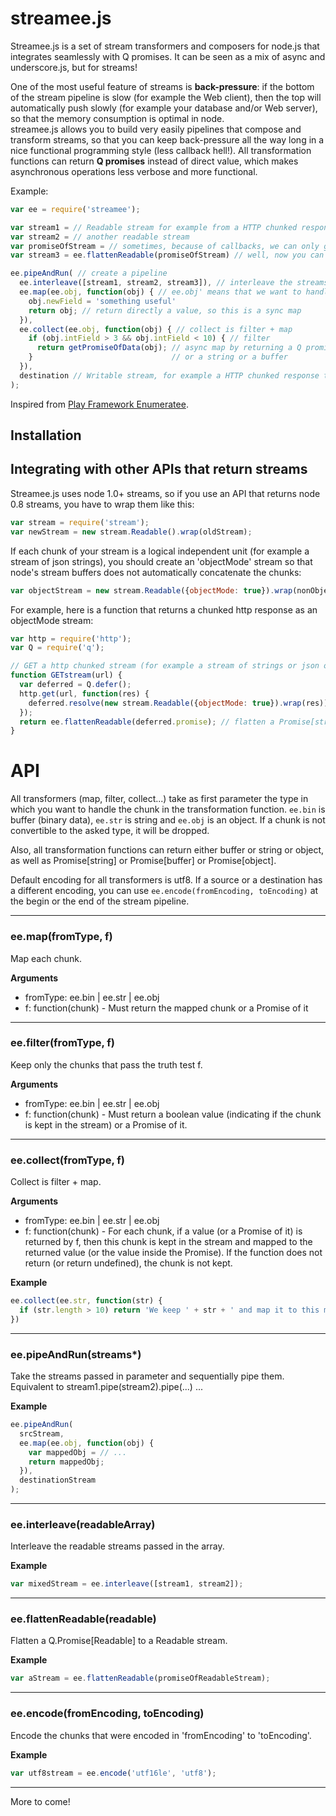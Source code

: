 # streamee.js

Streamee.js is a set of stream transformers and composers for node.js that integrates seamlessly with Q promises. It can be seen as a mix of async and underscore.js, but for streams!

One of the most useful feature of streams is **back-pressure**: if the bottom of the stream pipeline is slow (for example the Web client), then the top will automatically push slowly (for example your database and/or Web server), so that the memory consumption is optimal in node.  
streamee.js allows you to build very easily pipelines that compose and transform streams, so that you can keep back-pressure all the way long in a nice functional programming style (less callback hell!). All transformation functions can return **Q promises** instead of direct value, which makes asynchronous operations less verbose and more functional.

Example:
```js
var ee = require('streamee');

var stream1 = // Readable stream for example from a HTTP chunked response, a MongoDB response, ...
var stream2 = // another readable stream
var promiseOfStream = // sometimes, because of callbacks, we can only get a Q.Promise[Readable] instead of a Readable
var stream3 = ee.flattenReadable(promiseOfStream) // well, now you can flatten it!

ee.pipeAndRun( // create a pipeline
  ee.interleave([stream1, stream2, stream3]), // interleave the streams
  ee.map(ee.obj, function(obj) { // ee.obj' means that we want to handle the chunk as a json object
    obj.newField = 'something useful'
    return obj; // return directly a value, so this is a sync map
  }),
  ee.collect(ee.obj, function(obj) { // collect is filter + map
    if (obj.intField > 3 && obj.intField < 10) { // filter
      return getPromiseOfData(obj); // async map by returning a Q promise. The promise can contain either an object 
    }                               // or a string or a buffer
  }),
  destination // Writable stream, for example a HTTP chunked response toward a Web client or a Websocket connection
);
```

Inspired from [Play Framework Enumeratee](http://www.playframework.com/documentation/2.1.1/Enumeratees).

## Installation

## Integrating with other APIs that return streams
Streamee.js uses node 1.0+ streams, so if you use an API that returns node 0.8 streams, you have to wrap them like this:
```js
var stream = require('stream');
var newStream = new stream.Readable().wrap(oldStream);
```

If each chunk of your stream is a logical independent unit (for example a stream of json strings),
you should create an 'objectMode' stream so that node's stream buffers does not automatically concatenate the chunks:
```js
var objectStream = new stream.Readable({objectMode: true}).wrap(nonObjectStream);
```

For example, here is a function that returns a chunked http response as an objectMode stream:
```js
var http = require('http');
var Q = require('q');

// GET a http chunked stream (for example a stream of strings or json objects)
function GETstream(url) {
  var deferred = Q.defer();
  http.get(url, function(res) { 
    deferred.resolve(new stream.Readable({objectMode: true}).wrap(res));
  });
  return ee.flattenReadable(deferred.promise); // flatten a Promise[stream.Readable] to a stream.Readable
}
```

# API
All transformers (map, filter, collect...) take as first parameter the type in which you want to handle the chunk in the transformation function. ```ee.bin``` is buffer (binary data), ```ee.str``` is string and ```ee.obj``` is an object. If a chunk is not
convertible to the asked type, it will be dropped.

Also, all transformation functions can return either buffer or string or object, as well as Promise[string] or
Promise[buffer] or Promise[object].

Default encoding for all transformers is utf8. If a source or a destination has a different encoding, you can use 
```ee.encode(fromEncoding, toEncoding)``` at the begin or the end of the stream pipeline.

---------------------------------------

### ee.map(fromType, f)
Map each chunk.

**Arguments**
*  fromType: ee.bin | ee.str | ee.obj
*  f: function(chunk) - Must return the mapped chunk or a Promise of it

---------------------------------------

### ee.filter(fromType, f)
Keep only the chunks that pass the truth test f.

**Arguments**
*  fromType: ee.bin | ee.str | ee.obj
*  f: function(chunk) - Must return a boolean value (indicating if the chunk is kept in the stream) or a Promise of it.

---------------------------------------

### ee.collect(fromType, f)
Collect is filter + map.

**Arguments** 
*  fromType: ee.bin | ee.str | ee.obj
*  f: function(chunk) - For each chunk, if a value (or a Promise of it) is returned by f, then this chunk is kept in
the stream and mapped to the returned value (or the value inside the Promise). If the function does not return (or return 
undefined), the chunk is not kept.

**Example**
```js
ee.collect(ee.str, function(str) {
  if (str.length > 10) return 'We keep ' + str + ' and map it to this message';
})
```

---------------------------------------

### ee.pipeAndRun(streams*)
Take the streams passed in parameter and sequentially pipe them. Equivalent to stream1.pipe(stream2).pipe(...) ...

**Example**
```js
ee.pipeAndRun(
  srcStream,
  ee.map(ee.obj, function(obj) {
    var mappedObj = // ...
    return mappedObj;
  }),
  destinationStream
);
```

---------------------------------------

### ee.interleave(readableArray)
Interleave the readable streams passed in the array.

**Example**
```js
var mixedStream = ee.interleave([stream1, stream2]);
```

---------------------------------------

### ee.flattenReadable(readable)
Flatten a Q.Promise[Readable] to a Readable stream.

**Example**
```js
var aStream = ee.flattenReadable(promiseOfReadableStream);
```

---------------------------------------

### ee.encode(fromEncoding, toEncoding)
Encode the chunks that were encoded in 'fromEncoding' to 'toEncoding'.

**Example**
```js
var utf8stream = ee.encode('utf16le', 'utf8');
```

---------------------------------------

More to come!

